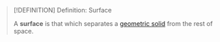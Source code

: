 >[!DEFINITION] Definition: Surface
>
>A **surface** is that which separates a [geometric solid](../Solid.md) from the rest of space.
>